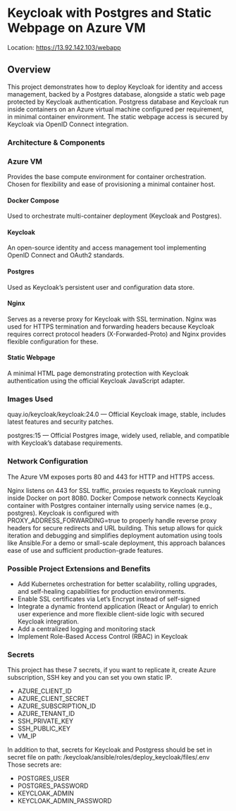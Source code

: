 # Keycloak with Postgres and Static Webpage on Azure VM

Location: https://13.92.142.103/webapp

## Overview
This project demonstrates how to deploy Keycloak for identity and access management, backed by a Postgres database, alongside a static web page protected by Keycloak authentication. Postgress database and Keycloak run inside containers on an Azure virtual machine configured per requirement, in minimal container environment. The static webpage access is secured by Keycloak via OpenID Connect integration.

### Architecture & Components

### Azure VM
Provides the base compute environment for container orchestration. Chosen for flexibility and ease of provisioning a minimal container host.

#### Docker Compose
Used to orchestrate multi-container deployment (Keycloak and Postgres).

#### Keycloak
An open-source identity and access management tool implementing OpenID Connect and OAuth2 standards.

#### Postgres
Used as Keycloak’s persistent user and configuration data store.

#### Nginx
Serves as a reverse proxy for Keycloak with SSL termination. Nginx was used for HTTPS termination and forwarding headers because Keycloak requires correct protocol headers (X-Forwarded-Proto) and Nginx provides flexible configuration for these.

#### Static Webpage
A minimal HTML page demonstrating protection with Keycloak authentication using the official Keycloak JavaScript adapter.

### Images Used

quay.io/keycloak/keycloak:24.0 — Official Keycloak image, stable, includes latest features and security patches.

postgres:15 — Official Postgres image, widely used, reliable, and compatible with Keycloak’s database requirements.

### Network Configuration
The Azure VM exposes ports 80 and 443 for HTTP and HTTPS access.

Nginx listens on 443 for SSL traffic, proxies requests to Keycloak running inside Docker on port 8080.
Docker Compose network connects Keycloak container with Postgres container internally using service names (e.g., postgres). Keycloak is configured with PROXY_ADDRESS_FORWARDING=true to properly handle reverse proxy headers for secure redirects and URL building. This setup allows for quick iteration and debugging and simplifies deployment automation using tools like Ansible.For a demo or small-scale deployment, this approach balances ease of use and sufficient production-grade features.

### Possible Project Extensions and Benefits

- Add Kubernetes orchestration for better scalability, rolling upgrades, and self-healing capabilities for production environments.
- Enable SSL certificates via Let’s Encrypt instead of self-signed
- Integrate a dynamic frontend application (React or Angular) to enrich user experience and more flexible client-side logic with secured Keycloak integration. 
- Add a centralized logging and monitoring stack
- Implement Role-Based Access Control (RBAC) in Keycloak


### Secrets

This project has these 7 secrets, if you want to replicate it, create Azure subscription, SSH key and you can set you own static IP.

- AZURE_CLIENT_ID
- AZURE_CLIENT_SECRET
- AZURE_SUBSCRIPTION_ID
- AZURE_TENANT_ID
- SSH_PRIVATE_KEY
- SSH_PUBLIC_KEY
- VM_IP

In addition to that, secrets for Keycloak and Postgress should be set in secret file on path: /keycloak/ansible/roles/deploy_keycloak/files/.env 
Those secrets are: 

- POSTGRES_USER
- POSTGRES_PASSWORD
- KEYCLOAK_ADMIN
- KEYCLOAK_ADMIN_PASSWORD

